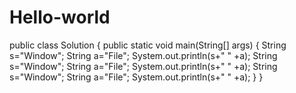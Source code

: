 # Hello-world
public class Solution
{
    public static void main(String[] args)
    {
        String s="Window";
        String a="File";
        System.out.println(s+" " +a);
        String s="Window";
        String a="File";
        System.out.println(s+" " +a);
        String s="Window";
        String a="File";
        System.out.println(s+" " +a);
    }
}
